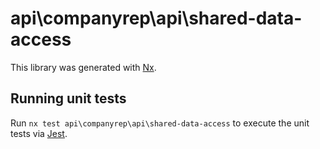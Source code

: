 # api\companyrep\api\shared-data-access

This library was generated with [Nx](https://nx.dev).

## Running unit tests

Run `nx test api\companyrep\api\shared-data-access` to execute the unit tests via [Jest](https://jestjs.io).
